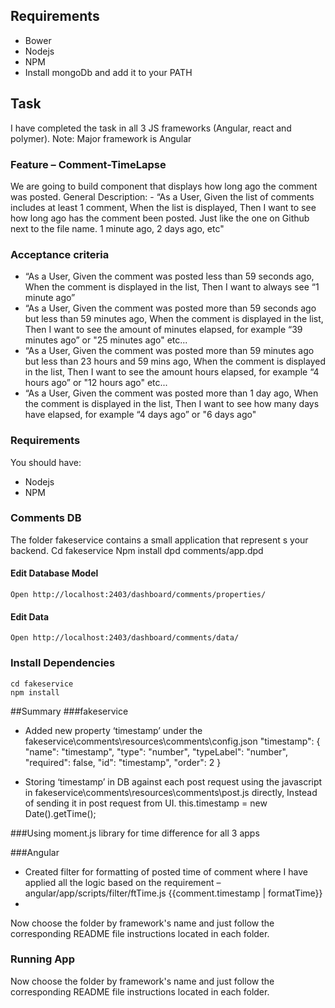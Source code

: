 

## Requirements
- Bower
- Nodejs
- NPM
- Install mongoDb and add it to your PATH

## Task
I have completed the task in all 3 JS frameworks (Angular, react and polymer).
Note:  Major framework is Angular

### Feature – Comment-TimeLapse
We are going to build component that displays how long ago the comment was posted.
General Description: - “As a User, Given the list of comments includes at least 1 comment, When the list is displayed, Then I want to see how long ago has the comment been posted. Just like the one on Github next to the file name. 1 minute ago, 2 days ago, etc"

### Acceptance criteria
- “As a User, Given the comment was posted less than 59 seconds ago, When the comment is displayed in the list, Then I want to always see “1 minute ago”
- “As a User, Given the comment was posted more than 59 seconds ago but less than 59 minutes ago, When the comment is displayed in the list, Then I want to see the amount of minutes elapsed, for example “39 minutes ago” or "25 minutes ago" etc...
- “As a User, Given the comment was posted more than 59 minutes ago but less than 23 hours and 59 mins ago, When the comment is displayed in the list, Then I want to see the amount hours elapsed, for example “4 hours ago” or "12 hours ago" etc...
- “As a User, Given the comment was posted more than 1 day  ago, When the comment is displayed in the list, Then I want to see how many days have elapsed, for example “4 days ago” or "6 days ago"

### Requirements
You should have: 
- Nodejs
- NPM

### Comments DB
The folder fakeservice contains a small application that represent s your backend.
    Cd fakeservice
    Npm install
    dpd comments/app.dpd
    
#### Edit Database Model
    Open http://localhost:2403/dashboard/comments/properties/
    
#### Edit Data
    Open http://localhost:2403/dashboard/comments/data/

### Install Dependencies
    cd fakeservice
    npm install

##Summary
###fakeservice

- Added new property ‘timestamp’ under the fakeservice\comments\resources\comments\config.json
    "timestamp": {
	"name": "timestamp",
	"type": "number",
	"typeLabel": "number",
	"required": false,
	"id": "timestamp",
	"order": 2
}

- Storing ‘timestamp’ in DB against each post request using the javascript in fakeservice\comments\resources\comments\post.js directly, Instead of sending it in post request from UI.
    this.timestamp = new Date().getTime();

###Using moment.js library for time difference for all 3 apps

###Angular
- Created filter for formatting of posted time of comment where I have applied all the logic based on the requirement – angular/app/scripts/filter/ftTime.js
    {{comment.timestamp | formatTime}}
- 

Now choose the folder by framework's name and just follow the corresponding README file instructions located in each folder.


### Running App
Now choose the folder by framework's name and just follow the corresponding README file instructions located in each folder.
